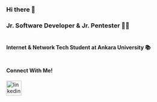 ### Hi there 👋
### Jr. Software Developer & Jr. Pentester 👨‍💻
#
#### Internet & Network Tech Student at Ankara University 📚
#
#### Connect With Me!
[<img src='https://cdn.jsdelivr.net/npm/simple-icons@3.0.1/icons/linkedin.svg' alt='linkedin' height='40'>](https://www.linkedin.com/in/emindmrhn/)
